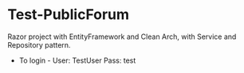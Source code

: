# Test-PublicForum
Razor project with EntityFramework and Clean Arch, with Service and Repository pattern.

- To login -  User: TestUser
              Pass: test

